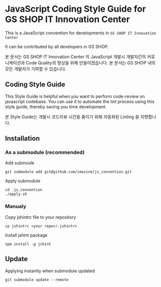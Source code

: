 # JavaScript Coding Style Guide for GS SHOP IT Innovation Center

This is a JavaScript convention for developments in `GS SHOP IT Innovation Center`

It can be contributed by all developers in GS SHOP.

본 문서는 GS SHOP IT Innovation Center 의 JavaScript 개발시 개발자간의 커뮤니케이션과 Code Quality의 향상을 위해 만들어졌습니다.
본 문서는 GS SHOP 내의 모든 개발자가 기여할 수 있습니다.

## Coding Style Guide
This Style Guide is helpful when you want to perform code-review on javascript codebase. You can use it to automate the lint process using this style guide, thereby saving you time development.

본 Style Guide는 개발시 코드리뷰 시간을 줄이기 위해 자동화된 Linting 을 지향합니다.
## Installation

### As a submodule (recommended)

Add submoule
```
git submodule add git@github.com/imazine/js_convention.git
```

Apply submodule
```
cd .js_convention
./apply.sh
````

### Manualy

Copy jshintrc file to your repository
```
cp jshintrc <your repo>/.jshintrc
```

Install jshint package
```
npm install -g jshint
```

## Update

Applying instantly when submodule updated
```
git submodule update --remote
```

